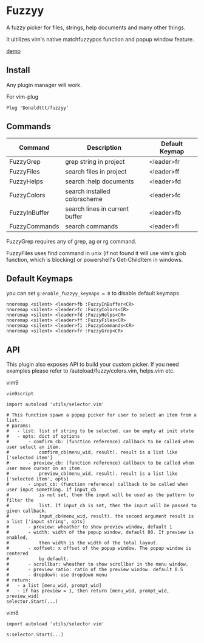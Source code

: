 # Fuzzyy

A fuzzy picker for files, strings, help documents and many other things.

It ultilizes vim's native matchfuzzypos function and popup window feature.

[demo](https://github.com/Donaldttt/resources/blob/main/fuzzyy/demo.gif)

## Install

Any plugin manager will work.

For vim-plug
```
Plug 'Donaldttt/fuzzyy'
```

## Commands

| Command       | Description                    | Default Keymap |
| ---           | ---                            |   ---             |
| FuzzyGrep     | grep string in project         | \<leader>fr     |
| FuzzyFiles    | search files in project        | \<leader>ff     |
| FuzzyHelps    | search :help documents         | \<leader>fd     |
| FuzzyColors   | search installed colorscheme   | \<leader>fc     |
| FuzzyInBuffer | search lines in current buffer | \<leader>fb     |
| FuzzyCommands | search commands                | \<leader>fi     |

FuzzyGrep requires any of grep, ag or rg command.

FuzzyFiles uses find command in unix (if not found it will use vim's glob function,
 which is blocking) or powershell's Get-ChildItem in windows.

## Default Keymaps

you can set `g:enable_fuzzyy_keymaps = 0` to disable default keymaps

```
nnoremap <silent> <leader>fb :FuzzyInBuffer<CR>
nnoremap <silent> <leader>fc :FuzzyColors<CR>
nnoremap <silent> <leader>fd :FuzzyHelps<CR>
nnoremap <silent> <leader>ff :FuzzyFiles<CR>
nnoremap <silent> <leader>fi :FuzzyCommands<CR>
nnoremap <silent> <leader>fr :FuzzyGrep<CR>
```

## API

This plugin also exposes API to build your custom picker.
If you need examples please refer to /autoload/fuzzy/colors.vim, helps.vim etc.

vim9
```vim9script
vim9script

import autoload 'utils/selector.vim'

# This function spawn a popup picker for user to select an item from a list.
# params:
#   - list: list of string to be selected. can be empty at init state
#   - opts: dict of options
#       - comfirm_cb: (function reference) callback to be called when user select an item.
#           comfirm_cb(menu_wid, result). result is a list like ['selected item']
#       - preview_cb: (function reference) callback to be called when user move cursor on an item.
#           preview_cb(menu_wid, result). result is a list like ['selected item', opts]
#       - input_cb: (function reference) callback to be called when user input something. If input_cb
#           is not set, then the input will be used as the pattern to filter the
#           list. If input_cb is set, then the input will be passed to given callback.
#           input_cb(menu_wid, result). the second argument result is a list ['input string', opts]
#       - preview: wheather to show preview window, default 1
#       - width: width of the popup window, default 80. If preview is enabled,
#           then width is the width of the total layout.
#       - xoffset: x offset of the popup window. The popup window is centered
#           by default.
#       - scrollbar: wheather to show scrollbar in the menu window.
#       - preview_ratio: ratio of the preview window. default 0.5
#       - dropdown: use dropdown menu
# return:
#   - a list [menu_wid, prompt_wid]
#   - if has preview = 1, then return [menu_wid, prompt_wid, preview_wid]
selector.Start(...)
```

vim8

```vimscript
import autoload 'utils/selector.vim'

s:selector.Start(...)
```

